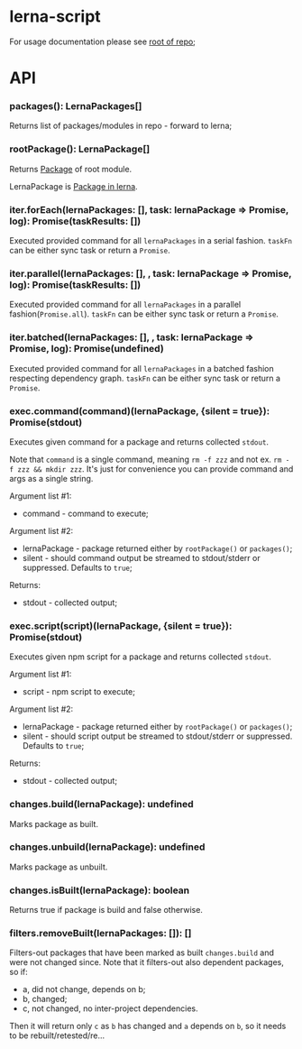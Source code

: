 # lerna-script

For usage documentation please see [root of repo](../README.md);

# API

### packages(): LernaPackages[]
Returns list of packages/modules in repo - forward to lerna;

### rootPackage(): LernaPackage[]
Returns [Package](https://github.com/lerna/lerna/blob/master/src/Package.js) of root module. 

LernaPackage is [Package in lerna](https://github.com/lerna/lerna/blob/master/src/Package.js).
 
### iter.forEach(lernaPackages: [], task: lernaPackage => Promise, log): Promise(taskResults: [])
Executed provided command for all `lernaPackages` in a serial fashion. `taskFn` can be either sync task or return a `Promise`.

### iter.parallel(lernaPackages: [], , task: lernaPackage => Promise, log): Promise(taskResults: [])
Executed provided command for all `lernaPackages` in a parallel fashion(`Promise.all`). `taskFn` can be either sync task 
or return a `Promise`.

### iter.batched(lernaPackages: [], , task: lernaPackage => Promise, log): Promise(undefined)
Executed provided command for all `lernaPackages` in a batched fashion respecting dependency graph. `taskFn` can be either 
sync task or return a `Promise`.

### exec.command(command)(lernaPackage, {silent = true}): Promise(stdout)
Executes given command for a package and returns collected `stdout`.

Note that `command` is a single command, meaning `rm -f zzz` and not ex. `rm -f zzz && mkdir zzz`. It's just for convenience 
you can provide command and args as a single string. 

Argument list #1:
 - command - command to execute;

Argument list #2:
 - lernaPackage - package returned either by `rootPackage()` or `packages()`;
 - silent - should command output be streamed to stdout/stderr or suppressed. Defaults to `true`; 
 
Returns:
 - stdout - collected output; 
 
### exec.script(script)(lernaPackage, {silent = true}): Promise(stdout)
Executes given npm script for a package and returns collected `stdout`.

Argument list #1:
 - script - npm script to execute;

Argument list #2:
 - lernaPackage - package returned either by `rootPackage()` or `packages()`;
 - silent - should script output be streamed to stdout/stderr or suppressed. Defaults to `true`;
 
Returns:
 - stdout - collected output;
 
### changes.build(lernaPackage): undefined
Marks package as built.

### changes.unbuild(lernaPackage): undefined
Marks package as unbuilt.

### changes.isBuilt(lernaPackage): boolean
Returns true if package is build and false otherwise.

### filters.removeBuilt(lernaPackages: []): []
Filters-out packages that have been marked as built `changes.build` and were not changed since. Note that it filters-out also dependent packages, so if:
 - a, did not change, depends on b;
 - b, changed;
 - c, not changed, no inter-project dependencies.
 
Then it will return only `c` as `b` has changed and `a` depends on `b`, so it needs to be rebuilt/retested/re...
 